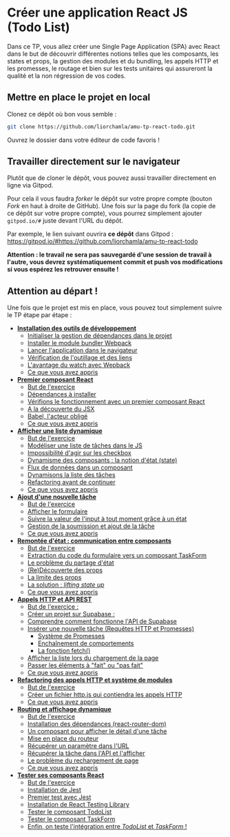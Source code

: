 # Créer une application React JS (Todo List)

Dans ce TP, vous allez créer une Single Page Application (SPA) avec React dans le but de découvrir différentes notions telles que les composants, les states et props, la gestion des modules et du bundling, les appels HTTP et les promesses, le routage et bien sur les tests unitaires qui assureront la qualité et la non régression de vos codes.

## Mettre en place le projet en local
Clonez ce dépôt où bon vous semble :
```bash
git clone https://github.com/liorchamla/amu-tp-react-todo.git
```
Ouvrez le dossier dans votre éditeur de code favoris !

## Travailler directement sur le navigateur
Plutôt que de cloner le dépôt, vous pouvez aussi travailler directement en ligne via Gitpod.

Pour cela il vous faudra *forker* le dépôt sur votre propre compte (bouton *Fork* en haut à droite de GitHub). Une fois sur la page du fork (la copie de ce dépôt sur votre propre compte), vous pourrez simplement ajouter `gitpod.io/#` juste devant l'URL du dépôt.

Par exemple, le lien suivant ouvrira **ce dépôt** dans Gitpod : https://gitpod.io/#https://github.com/liorchamla/amu-tp-react-todo

**Attention : le travail ne sera pas sauvegardé d'une session de travail à l'autre, vous devrez systématiquement commit et push vos modifications si vous espérez les retrouver ensuite !**



## Attention au départ !

Une fois que le projet est mis en place, vous pouvez tout simplement suivre le TP étape par étape :

* [**Installation des outils de développement**](docs/setup.md)
    * [Initialiser la gestion de dépendances dans le projet](docs/setup.md#initialiser-la-gestion-de-dépendances-dans-le-projet)
    * [Installer le module bundler Webpack](docs/setup.md#installer-le-module-bundler-webpack)
    * [Lancer l'application dans le navigateur](docs/setup.md#lancer-l-application-dans-le-navigateur)
    * [Vérification de l'outillage et des liens](docs/setup.md#vérification-de-l-outillage-et-des-liens)
    * [L'avantage du watch avec Wepback](docs/setup.md#l-avantage-du-watch-avec-wepback)
    * [Ce que vous avez appris](docs/setup.md#ce-que-vous-avez-appris--)
* [**Premier composant React**](docs/component.md)
  * [But de l'exercice](docs/component.md#but-de-l-exercice)
  * [Dépendances à installer](docs/component.md#dépendances-à-installer)
  * [Vérifions le fonctionnement avec un premier composant React](docs/component.md#vérifions-le-fonctionnement-avec-un-premier-composant-react)
  * [A la découverte du JSX](docs/component.md#a-la-découverte-du-jsx)
  * [Babel, l'acteur obligé](docs/component.md#babel--l-acteur-obligé)
  * [Ce que vous avez appris](docs/component.md#ce-que-vous-avez-appris)
* [**Afficher une liste dynamique**](docs/display-list.md)
  * [But de l'exercice](docs/display-list.md#but-de-l-exercice)
  * [Modéliser une liste de tâches dans le JS](docs/display-list.md#modéliser-une-liste-de-t-ches-dans-le-js)
  * [Impossibilité d'agir sur les checkbox](docs/display-list.md#impossibilité-d-agir-sur-les-checkbox)
  * [Dynamisme des composants : la notion d'état (state)](docs/display-list.md#dynamisme-des-composants---la-notion-d-état--state-)
  * [Flux de données dans un composant](docs/display-list.md#flux-de-données-dans-un-composant)
  * [Dynamisons la liste des tâches](docs/display-list.md#dynamisons-la-liste-des-tâches)
  * [Refactoring avant de continuer](docs/display-list.md#refactoring-avant-de-continuer)
  * [Ce que vous avez appris](docs/display-list.md#ce-que-vous-avez-appris)
* [**Ajout d'une nouvelle tâche**](docs/add-item.md)
  * [But de l'exercice](docs/add-item.md#but-de-l-exercice)
  * [Afficher le formulaire](docs/add-item.md#afficher-le-formulaire)
  * [Suivre la valeur de l'input à tout moment grâce à un état](docs/add-item.md#suivre-la-valeur-de-l-input-à-tout-moment-grâce-à-un-état)
  * [Gestion de la soumission et ajout de la tâche](docs/add-item.md#gestion-de-la-soumission-et-ajout-de-la-tâche)
  * [Ce que vous avez appris](docs/add-item.md#ce-que-vous-avez-appris)
* [**Remontée d'état : communication entre composants**](docs/lifting.md)
  * [But de l'exercice](docs/lifting.md#but-de-l-exercice)
  * [Extraction du code du formulaire vers un composant TaskForm](docs/lifting.md#extraction-du-code-du-formulaire-vers-un-composant-taskform)
  * [Le problème du partage d'état](docs/lifting.md#le-problème-du-partage-d-état)
  * [(Re)Découverte des props](docs/lifting.md#-re-découverte-des-props)
  * [La limite des props](docs/lifting.md#la-limite-des-props)
  * [La solution : *lifting state up*](docs/lifting.md#la-solution----lifting-state-up-)
  * [Ce que vous avez appris](docs/lifting.md#ce-que-vous-avez-appris)
* [**Appels HTTP et API REST**](docs/http.md)
  * [But de l'exercice :](docs/http.md#but-de-l-exercice--)
  * [Créer un projet sur Supabase :](docs/http.md#créer-un-projet-sur-supabase--)
  * [Comprendre comment fonctionne l'API de Supabase](docs/http.md#comprendre-comment-fonctionne-l-api-de-supabase)
  * [Insérer une nouvelle tâche (Requêtes HTTP et Promesses)](docs/http.md#insérer-une-nouvelle-tâche--requêtes-http-et-promesses-)
    + [Système de Promesses](docs/http.md#système-de-promesses)
    + [Enchaînement de comportements](docs/http.md#enchaînement-de-comportements)
    + [La fonction fetch()](docs/http.md#la-fonction-fetch--)
  * [Afficher la liste lors du chargement de la page](docs/http.md#afficher-la-liste-lors-du-chargement-de-la-page)
  * [Passer les éléments à "fait" ou "pas fait"](docs/http.md#passer-les-éléments-à--fait--ou--pas-fait-)
  * [Ce que vous avez appris](docs/http.md#ce-que-vous-avez-appris--)
* [**Refactoring des appels HTTP et système de modules**](docs/refactoring.md)
  * [But de l'exercice](docs/refactoring.md#but-de-l-exercice--)
  * [Créer un fichier http.js qui contiendra les appels HTTP](docs/refactoring.md#créer-un-fichier-httpjs-qui-contiendra-les-appels-http)
  * [Ce que vous avez appris](docs/refactoring.md#ce-que-vous-avez-appris)
* [**Routing et affichage dynamique**](docs/routing.md)
  * [But de l'exercice](docs/routing.md#but-de-l-exercice)
  * [Installation des dépendances (react-router-dom)](docs/routing.md#installation-des-dépendances--react-router-dom-)
  * [Un composant pour afficher le détail d'une tâche](docs/routing.md#un-composant-pour-afficher-le-détail-d-une-tâche)
  * [Mise en place du routeur](docs/routing.md#mise-en-place-du-routeur)
  * [Récupérer un paramètre dans l'URL](docs/routing.md#récupérer-un-paramètre-dans-l-url)
  * [Récupérer la tâche dans l'API et l'afficher](docs/routing.md#récupérer-la-tâche-dans-l-api-et-l-afficher)
  * [Le problème du rechargement de page](docs/routing.md#le-problème-du-rechargement-de-page)
  * [Ce que vous avez appris](docs/routing.md#ce-que-vous-avez-appris)
* [**Tester ses composants React**](docs/tests.md)
  * [But de l'exercice](docs/tests.md#but-de-l-exercice)
  * [Installation de Jest](docs/tests.md#installation-de-jest)
  * [Premier test avec Jest](docs/tests.md#premier-test-avec-jest)
  * [Installation de React Testing Library](docs/tests.md#installation-de-react-testing-library)
  * [Tester le composant TodoList](docs/tests.md#tester-le-composant-todolist)
  * [Tester le composant TaskForm](docs/tests.md#tester-le-composant-taskform)
  * [Enfin, on teste l'intégration entre *TodoList* et *TaskForm* !](docs/tests.md#enfin--on-teste-l-intégration-entre--todolist--et--taskform---)

